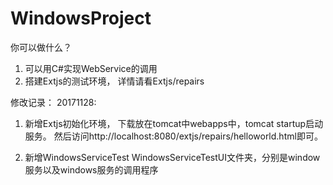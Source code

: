 # WindowsProject
你可以做什么？
1. 可以用C#实现WebService的调用
2. 搭建Extjs的测试环境， 详情请看Extjs/repairs

修改记录：
20171128: 
1. 新增Extjs初始化环境， 下载放在tomcat中webapps中，tomcat startup启动服务。
然后访问http://localhost:8080/extjs/repairs/helloworld.html即可。

1. 新增WindowsServiceTest WindowsServiceTestUI文件夹，分别是window服务以及windows服务的调用程序

